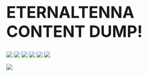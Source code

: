 <h1 style="font-size: 42; "text-align:center;""> ETERNALTENNA CONTENT DUMP! </h1>

<img src="https://files.catbox.moe/i4seg5.gif" class="center">
<img src="https://files.catbox.moe/3su1wf.png" class="center">
<img src="https://files.catbox.moe/eea6nl.png" class="center">
<img src="https://files.catbox.moe/uxivbt.webp" class="center">
<img src="https://files.catbox.moe/f61umn.gif" class="center">
<img src="https://files.catbox.moe/xpnmig.webp" class="center">

![](https://komarev.com/ghpvc/?username=eternaltenna&color=blue)
